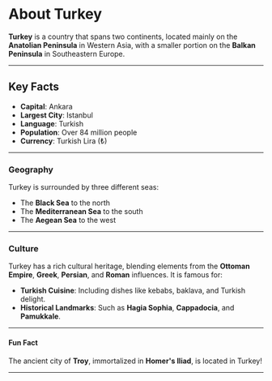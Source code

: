 # About Turkey

**Turkey** is a country that spans two continents, located mainly on the **Anatolian Peninsula** in Western Asia, with a smaller portion on the **Balkan Peninsula** in Southeastern Europe.

---

## Key Facts

- **Capital**: Ankara
- **Largest City**: Istanbul
- **Language**: Turkish
- **Population**: Over 84 million people
- **Currency**: Turkish Lira (₺)

---

### Geography

Turkey is surrounded by three different seas:
- The **Black Sea** to the north
- The **Mediterranean Sea** to the south
- The **Aegean Sea** to the west

---

### Culture

Turkey has a rich cultural heritage, blending elements from the **Ottoman Empire**, **Greek**, **Persian**, and **Roman** influences. It is famous for:
- **Turkish Cuisine**: Including dishes like kebabs, baklava, and Turkish delight.
- **Historical Landmarks**: Such as **Hagia Sophia**, **Cappadocia**, and **Pamukkale**.

---

#### Fun Fact

The ancient city of **Troy**, immortalized in **Homer's Iliad**, is located in Turkey!

---

